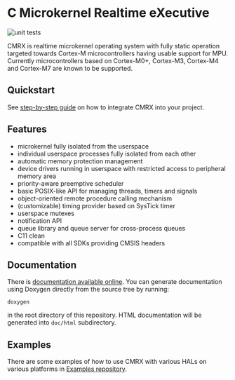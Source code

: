 C Microkernel Realtime eXecutive
================================

![unit tests](https://github.com/ventZl/cmrx/actions/workflows/unit_tests.yml/badge.svg)

CMRX is realtime microkernel operating system with fully static operation targeted towards Cortex-M microcontrollers having usable support for MPU. Currently microcontrollers based on Cortex-M0+, Cortex-M3, Cortex-M4 and Cortex-M7 are known to be supported.

Quickstart
----------

See [step-by-step guide](man/03_getting_started.md) on how to integrate CMRX into your project.

Features
--------

 * microkernel fully isolated from the userspace
 * individual userspace processes fully isolated from each other
 * automatic memory protection management
 * device drivers running in userspace with restricted access to peripheral memory area
 * priority-aware preemptive scheduler
 * basic POSIX-like API for managing threads, timers and signals
 * object-oriented remote procedure calling mechanism
 * (customizable) timing provider based on SysTick timer
 * userspace mutexes
 * notification API
 * queue library and queue server for cross-process queues
 * C11 clean
 * compatible with all SDKs providing CMSIS headers

Documentation
-------------

There is [documentation available online](https://ventZl.github.io/cmrx/). You can generate documentation using Doxygen directly from the source tree by running:

~~~~~
doxygen
~~~~~

in the root directory of this repository. HTML documentation will be generated into `doc/html` subdirectory.

Examples
--------
There are some examples of how to use CMRX with various HALs on various platforms in [Examples repository](https://github.com/ventZl/cmrx-examples).
